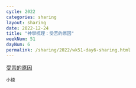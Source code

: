 ```yaml
---
cycle: 2022
categories: sharing
layout: sharing
date: 2022-12-24
title: "神學梳理：受苦的原因"
weekNum: 51
dayNum: 6
permalink: /sharing/2022/wk51-day6-sharing.html
---
```


[受苦的原因](https://eccseattle.github.io/media/sharing/2022/wk051/2022-12-24-bin.m4a)

`小錢`

